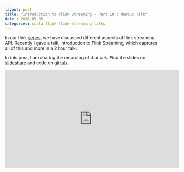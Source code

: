 ```yaml
---
layout: post
title: "Introduction to Flink Streaming - Part 10 : Meetup Talk"
date : 2016-05-05
categories: scala flink flink-streaming talks
---
```

In our flink [series](/categories/flink-streaming), we have discussed different aspects of flink streaming API. Recently I gave a talk, Introduction to Flink Streaming, which captures all of this and more in a 2 hour talk. 

In this post, I am sharing the recording of that talk. Find the slides on [slideshare](http://www.slideshare.net/datamantra/introduction-to-flink-streaming) and code on [github](https://github.com/phatak-dev/flink-examples).


<div class="video-container"> <iframe src="https://www.youtube.com/embed/IZVdcAOeS70" frameborder="0" width="560" height="315"></iframe> </div>
